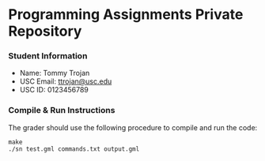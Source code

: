 # Programming Assignments Private Repository
### Student Information
  + Name: Tommy Trojan
  + USC Email: ttrojan@usc.edu
  + USC ID: 0123456789

### Compile & Run Instructions
The grader should use the following procedure to compile and run the code:
```shell
make
./sn test.gml commands.txt output.gml
```